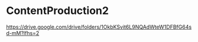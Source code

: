 # ContentProduction2
https://drive.google.com/drive/folders/1OkbKSvit6L9NQAdWteW1DFBfG64sd-mM?lfhs=2
